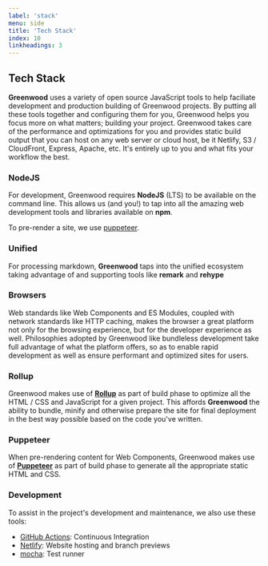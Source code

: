```yaml
---
label: 'stack'
menu: side
title: 'Tech Stack'
index: 10
linkheadings: 3
---
```


## Tech Stack

**Greenwood** uses a variety of open source JavaScript tools to help faciliate development and production building of Greenwood projects.  By putting all these tools together and configuring them for you, Greenwood helps you focus more on what matters; building your project.  Greenwood takes care of the performance and optimizations for you and provides static build output that you can host on any web server or cloud host, be it Netlify, S3 / CloudFront, Express, Apache, etc.  It's entirely up to you and what fits your workflow the best.

### NodeJS
For development, Greenwood requires **NodeJS** (LTS) to be available on the command line. This allows us (and you!) to tap into all the amazing web development tools and libraries available on **npm**.

To pre-render a site, we use [puppeteer](https://developers.google.com/web/tools/puppeteer/).

### Unified
For processing markdown, **Greenwood** taps into the unified ecosystem taking advantage of and supporting tools like **remark** and **rehype**

### Browsers

Web standards like Web Components and ES Modules, coupled with network standards like HTTP caching, makes the browser a great platform not only for the browsing experience, but for the developer experience as well.  Philosophies adopted by Greenwood like bundleless development take full advantage of what the platform offers, so as to enable rapid development as well as ensure performant and optimized sites for users.


### Rollup
Greenwood makes use of [**Rollup**](https://rollupjs.org/) as part of build phase to optimize all the HTML / CSS and JavaScript for a given project.  This affords **Greenwood** the ability to bundle, minify and otherwise prepare the site for final deployment in the best way possible based on the code you've written.

### Puppeteer
When pre-rendering content for Web Components, Greenwood  makes use of [**Puppeteer**](https://developers.google.com/web/tools/puppeteer) as part of build phase to generate all the appropriate static HTML and CSS.


### Development
To assist in the project's development and maintenance, we also use these tools:
- [GitHub Actions](https://github.com/features/actions): Continuous Integration
- [Netlify](https://www.netlify.com/): Website hosting and branch previews
- [mocha](https://mochajs.org/): Test runner
